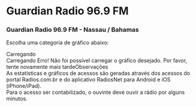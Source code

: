 # Guardian Radio 96.9 FM

### Guardian Radio 96.9 FM - Nassau / Bahamas

Escolha uma categoria de gráfico abaixo:

Carregando  
Carregando
Erro! Não foi possível carregar o gráfico desejado. Por favor, tente novamente
mais tardeObservações  
As estatísticas e gráficos de acessos são geradas através dos acessos do portal
Radios.com.br e do aplicativo RadiosNet para Android e iOS (iPhone/iPad).  
Para o acesso ser contabilizado, o ouvinte deve ouvir a rádio por alguns minutos.
